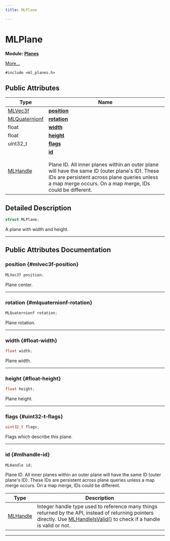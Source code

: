 ```yaml
---
title: MLPlane

---
```


# MLPlane

**Module:** **[Planes](/versioned_docs/version-02-Aug-2023/api-ref/api/Modules/group___planes/group___planes.md)**



 [More...](#detailed-description)


`#include <ml_planes.h>`

## Public Attributes

| Type           | Name           |
| -------------- | -------------- |
| [MLVec3f](/versioned_docs/version-02-Aug-2023/api-ref/api/Modules/group___common/struct_m_l_vec3f.md) | **[position](/versioned_docs/version-02-Aug-2023/api-ref/api/Modules/group___planes/struct_m_l_plane.md#mlvec3f-position)**  |
| [MLQuaternionf](/versioned_docs/version-02-Aug-2023/api-ref/api/Modules/group___common/struct_m_l_quaternionf.md) | **[rotation](/versioned_docs/version-02-Aug-2023/api-ref/api/Modules/group___planes/struct_m_l_plane.md#mlquaternionf-rotation)**  |
| float | **[width](/versioned_docs/version-02-Aug-2023/api-ref/api/Modules/group___planes/struct_m_l_plane.md#float-width)**  |
| float | **[height](/versioned_docs/version-02-Aug-2023/api-ref/api/Modules/group___planes/struct_m_l_plane.md#float-height)**  |
| uint32_t | **[flags](/versioned_docs/version-02-Aug-2023/api-ref/api/Modules/group___planes/struct_m_l_plane.md#uint32-t-flags)**  |
| [MLHandle](/versioned_docs/version-02-Aug-2023/api-ref/api/Modules/group___platform/group___platform.md#uint64-t-mlhandle) | **[id](/versioned_docs/version-02-Aug-2023/api-ref/api/Modules/group___planes/struct_m_l_plane.md#mlhandle-id)** <br></br>Plane ID. All inner planes within an outer plane will have the same ID (outer plane's ID). These IDs are persistent across plane queries unless a map merge occurs. On a map merge, IDs could be different.  |

## Detailed Description

```cpp
struct MLPlane;
```


A plane with width and height. 





-----------
## Public Attributes Documentation

### position {#mlvec3f-position}

```cpp
MLVec3f position;
```


Plane center. 





-----------

### rotation {#mlquaternionf-rotation}

```cpp
MLQuaternionf rotation;
```


Plane rotation. 





-----------

### width {#float-width}

```cpp
float width;
```


Plane width. 





-----------

### height {#float-height}

```cpp
float height;
```


Plane height. 





-----------

### flags {#uint32-t-flags}

```cpp
uint32_t flags;
```


Flags which describe this plane. 





-----------

### id {#mlhandle-id}

```cpp
MLHandle id;
```

Plane ID. All inner planes within an outer plane will have the same ID (outer plane's ID). These IDs are persistent across plane queries unless a map merge occurs. On a map merge, IDs could be different. 


| Type | Description |
|--|--|
| [MLHandle](/versioned_docs/version-02-Aug-2023/api-ref/api/Modules/group___platform/group___platform.md#uint64-t-mlhandle) | Integer handle type used to reference many things returned by the API, instead of returning pointers directly. Use [MLHandleIsValid()](/versioned_docs/version-02-Aug-2023/api-ref/api/Modules/group___platform/group___platform.md#bool-mlhandleisvalid) to check if a handle is valid or not.  |






-----------


